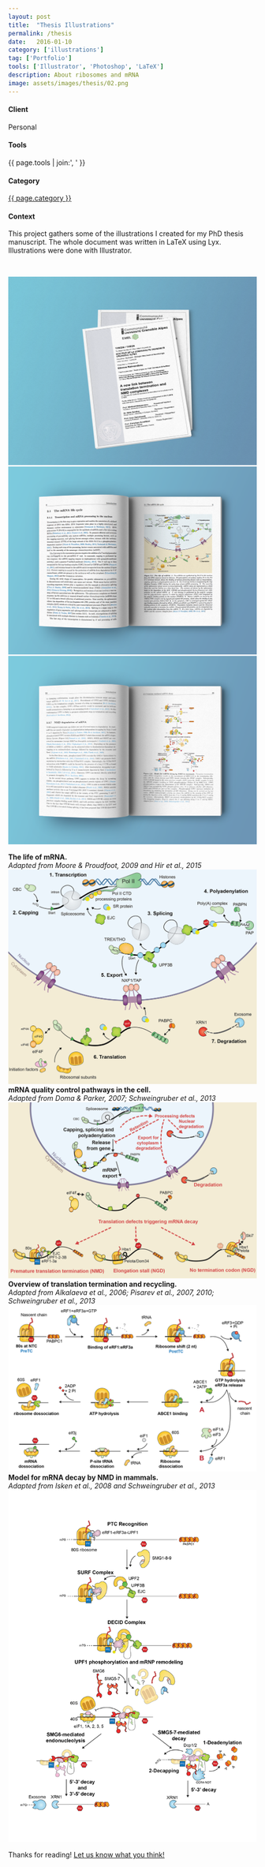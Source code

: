 ```yaml
---
layout: post
title:  "Thesis Illustrations"
permalink: /thesis
date:   2016-01-10
category: ['illustrations']
tag: ['Portfolio']
tools: ['Illustrator', 'Photoshop', 'LaTeX']
description: About ribosomes and mRNA
image: assets/images/thesis/02.png
---
```


<div class="row">
	<div class="4u 12u$(medium)">
		<h4>Client</h4>
		  <p>Personal</p>
    <h4>Tools</h4>
      <p>{{ page.tools | join:', ' }}</p>
    <h4>Category</h4>
    	<p><a href="{{ site.baseurl }}/category/{{ page.category }}.html" class="link">{{ page.category }}</a></p>
	</div>
	<div class="6u$ 12u$(small)">
		<h4>Context</h4>
		<p>This project gathers some of the illustrations I created for my PhD thesis manuscript. The whole document was written in LaTeX using Lyx. Illustrations were done with Illustrator.</p>
	</div>
</div>  
<br>

![01](assets/images/thesis/01.png)
![01](assets/images/thesis/02.png)
![01](assets/images/thesis/03.png)

<div class="box alt">
	<div class="row 50% uniform">
		<div class="6u"><span class="image fit"><b>The life of mRNA.</b><br><i>Adapted from Moore & Proudfoot, 2009 and Hir et al., 2015</i><img src="assets/images/thesis/05.png" alt="" /></span></div>
		<div class="6u$"><span class="image fit"><b>mRNA quality control pathways in the cell.</b><br><i>Adapted from Doma & Parker, 2007; Schweingruber et al., 2013</i><img src="assets/images/thesis/06.png" alt="" /></span></div>
		<!-- Break -->
    <div class="6u"><span class="image fit"><b>Overview of translation termination and recycling.</b><br><i>Adapted from Alkalaeva et al., 2006; Pisarev et al., 2007, 2010; Schweingruber et al., 2013</i><img src="assets/images/thesis/04.png" alt="" /></span></div>
		<div class="6u$"><span class="image fit"><b>Model for mRNA decay by NMD in mammals.</b><br><i>Adapted from Isken et al., 2008 and Schweingruber et al., 2013</i><img src="assets/images/thesis/07.png" alt="" /></span></div>
	</div>
</div>

Thanks for reading! [Let us know what you think!](contact/)
